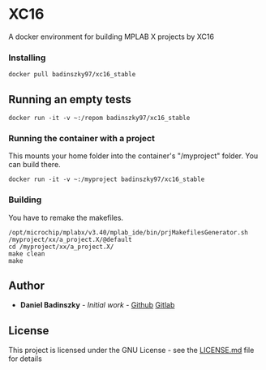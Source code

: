 # XC16

A docker environment for building MPLAB X projects by XC16


### Installing


```
docker pull badinszky97/xc16_stable
```

## Running an empty tests

```
docker run -it -v ~:/repom badinszky97/xc16_stable
```

### Running the container with a project

This mounts your home folder into the container's "/myproject" folder. You can build there.

```
docker run -it -v ~:/myproject badinszky97/xc16_stable
```

### Building

You have to remake the makefiles.

```
/opt/microchip/mplabx/v3.40/mplab_ide/bin/prjMakefilesGenerator.sh /myproject/xx/a_project.X/@default
cd /myproject/xx/a_project.X/
make clean
make
```



## Author

* **Daniel Badinszky** - *Initial work* - [Github](https://github.com/badinszky97) [Gitlab](https://github.com/badidani) 


## License

This project is licensed under the GNU License - see the [LICENSE.md](LICENSE.md) file for details

